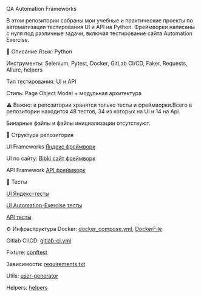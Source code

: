 QA Automation Frameworks


В этом репозитории собраны мои учебные и практические проекты по автоматизации тестирования UI и API на Python.
Фреймворки написаны с нуля под различные задачи, включая тестирование сайта Automation Exercise.

📌 Описание
Язык: Python

Инструменты: Selenium, Pytest, Docker, GitLab CI/CD, Faker, Requests, Allure, helpers

Тип тестирования: UI и API

Стиль: Page Object Model + модульная архитектура


⚠ Важно: в репозитории хранятся только тесты и фреймворки.Всего в репозитории находится 48 тестов, 34 из которых на UI и 14 на Api.

Бинарные файлы и файлы инициализации отсутствуют.

📂 Структура репозитория


UI Frameworks
[Яндекс фреймворк](https://github.com/twelviieeeeeeee/test-python/blob/main/ya_page.py)

UI по сайту:
[Bibki сайт фреймворк](https://github.com/twelviieeeeeeee/test-python/blob/main/bibki_page.py)

API Framework
[API фреймворк
](https://github.com/twelviieeeeeeee/test-python/blob/main/biba_framework.py)

🧪 Тесты

[UI Яндекс-тесты
](https://github.com/twelviieeeeeeee/test-python/blob/main/script.py)

[UI Automation-Exercise тесты](https://github.com/twelviieeeeeeee/test-python/blob/main/test_automation_exercise.py)

[API тесты](https://github.com/twelviieeeeeeee/test-python/blob/main/api_requests_test.py)

⚙ Инфраструктура
Docker: [docker_compose.yml](https://github.com/twelviieeeeeeee/test-python/blob/main/docker-compose.yml), [DockerFile](https://github.com/twelviieeeeeeee/test-python/blob/main/Dockerfile)

Gitlab CI\CD: [gitlab-ci.yml](https://github.com/twelviieeeeeeee/test-python/blob/main/.gitlab-ci.yml)

Fixture: [conftest](https://github.com/twelviieeeeeeee/test-python/blob/main/conftest.py)

Зависимости: [requirements.txt](https://github.com/twelviieeeeeeee/test-python/blob/main/requirements.txt)

Utils: [user-generator](https://github.com/twelviieeeeeeee/test-python/blob/main/user_generator.py)

Helpers: [helpers](https://github.com/twelviieeeeeeee/test-python/blob/main/searchID.py)










